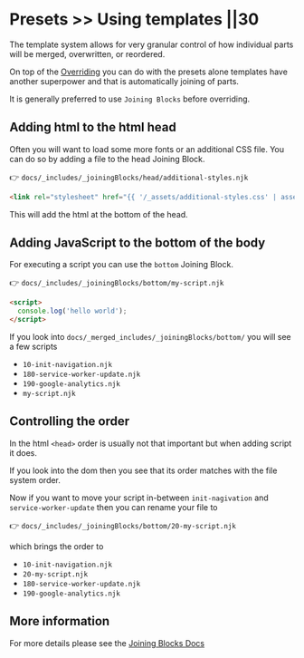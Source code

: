 # Presets >> Using templates ||30

The template system allows for very granular control of how individual parts will be merged, overwritten, or reordered.

On top of the [Overriding](./overriding.md) you can do with the presets alone templates have another superpower and that is automatically joining of parts.

It is generally preferred to use `Joining Blocks` before overriding.

## Adding html to the html head

Often you will want to load some more fonts or an additional CSS file. You can do so by adding a file to the head Joining Block.

👉 `docs/_includes/_joiningBlocks/head/additional-styles.njk`

```html
<link rel="stylesheet" href="{{ '/_assets/additional-styles.css' | asset | url }}" />
```

This will add the html at the bottom of the head.

## Adding JavaScript to the bottom of the body

For executing a script you can use the `bottom` Joining Block.

👉 `docs/_includes/_joiningBlocks/bottom/my-script.njk`

```html
<script>
  console.log('hello world');
</script>
```

If you look into `docs/_merged_includes/_joiningBlocks/bottom/` you will see a few scripts

- `10-init-navigation.njk`
- `180-service-worker-update.njk`
- `190-google-analytics.njk`
- `my-script.njk`

## Controlling the order

In the html `<head>` order is usually not that important but when adding script it does.

If you look into the dom then you see that its order matches with the file system order.

Now if you want to move your script in-between `init-nagivation` and `service-worker-update` then you can rename your file to

👉 `docs/_includes/_joiningBlocks/bottom/20-my-script.njk`

which brings the order to

- `10-init-navigation.njk`
- `20-my-script.njk`
- `180-service-worker-update.njk`
- `190-google-analytics.njk`

## More information

For more details please see the [Joining Blocks Docs](../../docs/presets/joining-blocks.md)
